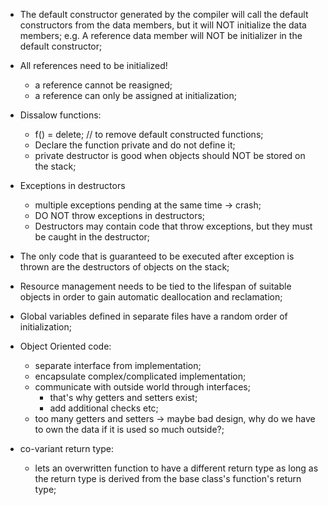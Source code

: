 
* The default constructor generated by the compiler will call the default
    constructors from the data members, but it will NOT initialize the data
    members;
    e.g. A reference data member will NOT be initializer in the default
        constructor;

* All references need to be initialized!
    - a reference cannot be reasigned;
    - a reference can only be assigned at initialization;


* Dissalow functions:
    * f() = delete; // to remove default constructed functions;
    * Declare the function private and do not define it;
    * private destructor is good when objects should NOT be stored on the stack;

* Exceptions in destructors
    * multiple exceptions pending at the same time -> crash;
    * DO NOT throw exceptions in destructors;
    * Destructors may contain code that throw exceptions, but they must be
        caught in the destructor;

* The only code that is guaranteed to be executed after exception is thrown are
    the destructors of objects on the stack;
* Resource management needs to be tied to the lifespan of suitable objects in
    order to gain automatic deallocation and reclamation;

* Global variables defined in separate files have a random order of initialization;

* Object Oriented code:
    * separate interface from implementation;
    * encapsulate complex/complicated implementation;
    * communicate with outside world through interfaces;
        * that's why getters and setters exist;
        * add additional checks etc;
    * too many getters and setters -> maybe bad design, why do we have to own
        the data if it is used so much outside?;

* co-variant return type:
    * lets an overwritten function to have a different return type as long as
        the return type is derived from the base class's function's return type;
